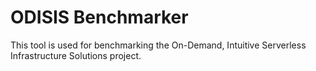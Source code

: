 # ODISIS Benchmarker

This tool is used for benchmarking the On-Demand, Intuitive Serverless Infrastructure Solutions project.
